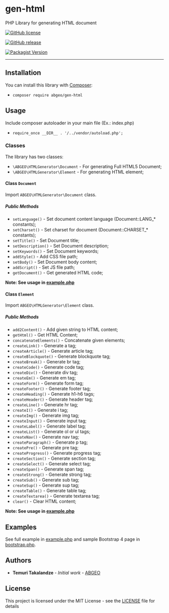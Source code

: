 # gen-html
PHP Library for generating HTML document

[![GitHub license](https://img.shields.io/github/license/ABGEO07/gen-html.svg)](https://github.com/ABGEO07/gen-html/blob/master/LICENSE)

[![GitHub release](https://img.shields.io/github/release/ABGEO07/gen-html.svg)](https://github.com/ABGEO07/gen-html/releases)

[![Packagist Version](https://img.shields.io/packagist/v/abgeo/gen-html.svg "Packagist Version")](https://packagist.org/packages/abgeo/gen-html "Packagist Version")

---

## Installation

You can install this library with [Composer](https://getcomposer.org/):

- `composer require abgeo/gen-html`
    
## Usage

Include composer autoloader in your main file (Ex.: index.php)

- `require_once __DIR__ . '/../vendor/autoload.php';`

### Classes

The library has two classes:

* `\ABGEO\HTMLGenerator\Document` - For generating Full HTML5 Document;
* `\ABGEO\HTMLGenerator\Element` - For generating HTML element;

#### Class `Document`

Import `ABGEO\HTMLGenerator\Document` class.

##### Public Methods

- `setLanguage()` - Set document content language (Document::LANG_* constants);
- `setCharset()` - Set charset for document (Document::CHARSET_* constants);
- `setTitle()` - Set Document title;
- `setDescription()` - Set Document description;
- `setKeywords()` - Set Document keywords;
- `addStyle()` - Add CSS file path;
- `setBody()` - Set Document body content;
- `addScript()` - Set JS file path;
- `getDocument()` - Get generated HTML code;

**Note: See usage in [example.php](examples/example.php)**

#### Class `Element`

Import `ABGEO\HTMLGenerator\Element` class.

##### Public Methods

- `add2Content()` - Add given string to HTML content;
- `getHtml()` - Get HTML Content;
- `concatenateElements()` - Concatenate given elements;
- `createLink()` - Generate a tag;
- `createArticle()` - Generate article tag;
- `createBlockquote()` - Generate blockquote tag;
- `createBreak()` - Generate br tag;
- `createCode()` - Generate code tag;
- `createDiv()` - Generate div tag;
- `createEm()` - Generate em tag;
- `createForm()` - Generate form tag;
- `createFooter()` - Generate footer tag;
- `createHeading()` - Generate h1-h6 tags;
- `createHeader()` - Generate header tag;
- `createLine()` - Generate hr tag;
- `createI()` - Generate i tag;
- `createImg()` - Generate img tag;
- `createInput()` - Generate input tag;
- `createLabel()` - Generate label tag;
- `createList()` - Generate ol or ul tags;
- `createNav()` - Generate nav tag;
- `createParagraph()` - Generate p tag;
- `createPre()` - Generate pre tag;
- `createProgress()` - Generate progress tag;
- `createSection()` - Generate section tag;
- `createSelect()` - Generate select tag;
- `createSpan()` - Generate span tag;
- `createStrong()` - Generate strong tag;
- `createSub()` - Generate sub tag;
- `createSup()` - Generate sup tag;
- `createTable()` - Generate table tag;
- `createTextarea()` - Generate textarea tag;
- `clear()` - Clear HTML content;

**Note: See usage in [example.php](examples/example.php)**

## Examples

See full example in [example.php](examples/example.php) and sample Bootstrap 4 page in 
[bootstrap.php](examples/bootstrap.php).

## Authors

* **Temuri Takalandze** - *Initial work* - [ABGEO](https://abgeo.dev)

## License

This project is licensed under the MIT License - see the [LICENSE](LICENSE) file for details